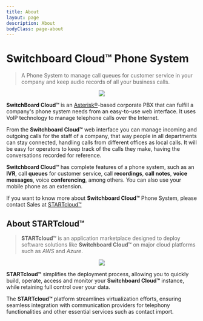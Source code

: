 ```yaml
---
title: About
layout: page
description: About
bodyClass: page-about
---
```


# Switchboard Cloud™ Phone System

> A Phone System to manage call queues for customer service in your company and keep audio records of all your business calls.

<p align="center">
  <img src="./../../images/voip_phone.jpg" />
</p>

**SwitchBoard Cloud™** is an [Asterisk®](https://www.asterisk.org/)-based corporate PBX that can fulfill a company's phone system needs from an easy-to-use web interface. It uses VoIP technology to manage telephone calls over the Internet.

From the **Switchboard Cloud™** web interface you can manage incoming and outgoing calls for the staff of a company, that way people in all departments can stay connected, handling calls from different offices as local calls. It will be easy for operators to keep track of the calls they make, having the conversations recorded for reference.

**Switchboard Cloud™** has complete features of a phone system, such as an **IVR**, call **queues** for customer service, call **recordings**, **call notes**, **voice messages**, voice **conferencing**, among others. You can also use your mobile phone as an extension.

If you want to know more about **Switchboard Cloud™** Phone System, please contact Sales at [STARTcloud™][startcloud-contactus]

[startcloud-contactus]: https://startcloud.com/contact-us.html


## About STARTcloud™


> **STARTcloud™** is an application marketplace designed to deploy software solutions like **Switchboard Cloud™** on major cloud platforms such as _AWS_ and _Azure_.

<p align="center">
  <img src="./../../images/support_agent.jpg" />
</p>


**STARTcloud™** simplifies the deployment process, allowing you to quickly build, operate, access and monitor your **Switchboard Cloud™** instance, while retaining full control over your data.

The **STARTcloud™** platform streamlines virtualization efforts, ensuring seamless integration with communication providers for telephony functionalities and other essential services such as contact import.
